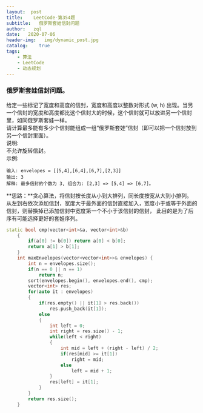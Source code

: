 ```yaml
---
layout:  post
title:    LeetCode-第354题
subtitle:   俄罗斯套娃信封问题
author:   zql
date:   2020-07-06
header-img:   img/dynamic_post.jpg
catalog:    true
tags:
    - 算法
    - LeetCode
    - 动态规划
---
```

### 俄罗斯套娃信封问题。  
给定一些标记了宽度和高度的信封，宽度和高度以整数对形式 (w, h) 出现。当另一个信封的宽度和高度都比这个信封大的时候，这个信封就可以放进另一个信封里，如同俄罗斯套娃一样。  
请计算最多能有多少个信封能组成一组“俄罗斯套娃”信封（即可以把一个信封放到另一个信封里面）。  
说明:  
不允许旋转信封。  
示例:  
```
输入: envelopes = [[5,4],[6,4],[6,7],[2,3]]
输出: 3 
解释: 最多信封的个数为 3, 组合为: [2,3] => [5,4] => [6,7]。
```
**思路：**贪心算法，将信封按长度从小到大排列，同长度按宽从大到小排列。从左到右依次添加信封，宽度大于最外面的信封直接加入，宽度小于或等于外面的信封，则替换掉已添加信封中宽度第一个不小于该信封的信封，
此目的是为了后序有可能选择更好的套娃序列。  
```c++
static bool cmp(vector<int>&a, vector<int>&b)
    {
        if(a[0] != b[0]) return a[0] < b[0];
        return a[1] > b[1];
    }
    int maxEnvelopes(vector<vector<int>>& envelopes) {
        int n = envelopes.size();
        if(n == 0 || n == 1) 
            return n;
        sort(envelopes.begin(), envelopes.end(), cmp);
        vector<int> res;
        for(auto it : envelopes)
        {
            if(res.empty() || it[1] > res.back())
                res.push_back(it[1]);
            else
            {
                int left = 0;
                int right = res.size() - 1;
                while(left < right)
                {
                    int mid = left + (right - left) / 2;
                    if(res[mid] >= it[1])
                        right = mid;
                    else
                        left = mid + 1;
                }
                res[left] = it[1];
            }
        }
        return res.size();
    }
```
